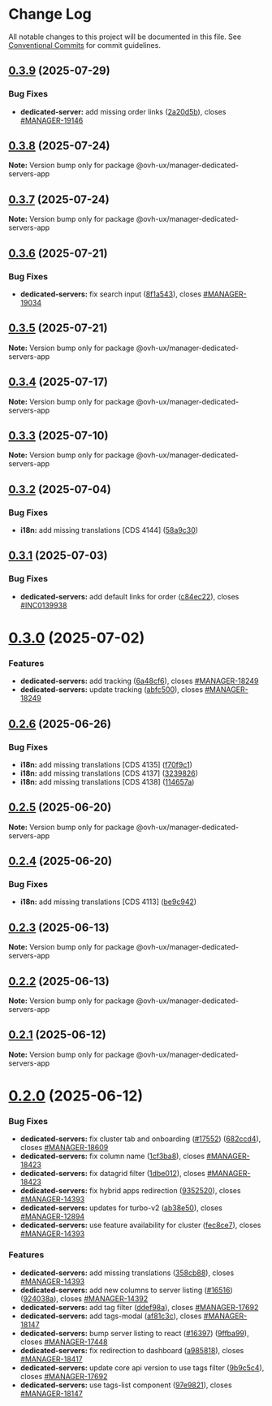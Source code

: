 # Change Log

All notable changes to this project will be documented in this file.
See [Conventional Commits](https://conventionalcommits.org) for commit guidelines.

## [0.3.9](https://github.com/ovh/manager/compare/@ovh-ux/manager-dedicated-servers-app@0.3.8...@ovh-ux/manager-dedicated-servers-app@0.3.9) (2025-07-29)


### Bug Fixes

* **dedicated-server:** add missing order links ([2a20d5b](https://github.com/ovh/manager/commit/2a20d5bc56b522507256245e6a435c05e5e85860)), closes [#MANAGER-19146](https://github.com/ovh/manager/issues/MANAGER-19146)





## [0.3.8](https://github.com/ovh/manager/compare/@ovh-ux/manager-dedicated-servers-app@0.3.7...@ovh-ux/manager-dedicated-servers-app@0.3.8) (2025-07-24)

**Note:** Version bump only for package @ovh-ux/manager-dedicated-servers-app





## [0.3.7](https://github.com/ovh/manager/compare/@ovh-ux/manager-dedicated-servers-app@0.3.6...@ovh-ux/manager-dedicated-servers-app@0.3.7) (2025-07-24)

**Note:** Version bump only for package @ovh-ux/manager-dedicated-servers-app





## [0.3.6](https://github.com/ovh/manager/compare/@ovh-ux/manager-dedicated-servers-app@0.3.5...@ovh-ux/manager-dedicated-servers-app@0.3.6) (2025-07-21)


### Bug Fixes

* **dedicated-servers:** fix search input ([8f1a543](https://github.com/ovh/manager/commit/8f1a543400234319bc006c7c86ad35844a399428)), closes [#MANAGER-19034](https://github.com/ovh/manager/issues/MANAGER-19034)





## [0.3.5](https://github.com/ovh/manager/compare/@ovh-ux/manager-dedicated-servers-app@0.3.4...@ovh-ux/manager-dedicated-servers-app@0.3.5) (2025-07-21)

**Note:** Version bump only for package @ovh-ux/manager-dedicated-servers-app





## [0.3.4](https://github.com/ovh/manager/compare/@ovh-ux/manager-dedicated-servers-app@0.3.3...@ovh-ux/manager-dedicated-servers-app@0.3.4) (2025-07-17)

**Note:** Version bump only for package @ovh-ux/manager-dedicated-servers-app





## [0.3.3](https://github.com/ovh/manager/compare/@ovh-ux/manager-dedicated-servers-app@0.3.2...@ovh-ux/manager-dedicated-servers-app@0.3.3) (2025-07-10)

**Note:** Version bump only for package @ovh-ux/manager-dedicated-servers-app





## [0.3.2](https://github.com/ovh/manager/compare/@ovh-ux/manager-dedicated-servers-app@0.3.1...@ovh-ux/manager-dedicated-servers-app@0.3.2) (2025-07-04)


### Bug Fixes

* **i18n:** add missing translations [CDS 4144] ([58a9c30](https://github.com/ovh/manager/commit/58a9c30077ab937e5dff4b16d707c840e9c202a6))





## [0.3.1](https://github.com/ovh/manager/compare/@ovh-ux/manager-dedicated-servers-app@0.3.0...@ovh-ux/manager-dedicated-servers-app@0.3.1) (2025-07-03)


### Bug Fixes

* **dedicated-servers:** add default links for order ([c84ec22](https://github.com/ovh/manager/commit/c84ec225695a79faf551e65dc8df223eb05b559f)), closes [#INC0139938](https://github.com/ovh/manager/issues/INC0139938)





# [0.3.0](https://github.com/ovh/manager/compare/@ovh-ux/manager-dedicated-servers-app@0.2.6...@ovh-ux/manager-dedicated-servers-app@0.3.0) (2025-07-02)


### Features

* **dedicated-servers:** add tracking ([6a48cf6](https://github.com/ovh/manager/commit/6a48cf6bd5e7d12fd7874c69c02a3d156a68810e)), closes [#MANAGER-18249](https://github.com/ovh/manager/issues/MANAGER-18249)
* **dedicated-servers:** update tracking ([abfc500](https://github.com/ovh/manager/commit/abfc5008005b34d6c05582958fa63b5b9c64503c)), closes [#MANAGER-18249](https://github.com/ovh/manager/issues/MANAGER-18249)





## [0.2.6](https://github.com/ovh/manager/compare/@ovh-ux/manager-dedicated-servers-app@0.2.5...@ovh-ux/manager-dedicated-servers-app@0.2.6) (2025-06-26)


### Bug Fixes

* **i18n:** add missing translations [CDS 4135] ([f70f9c1](https://github.com/ovh/manager/commit/f70f9c1fe40dd8963b39457c8ad73e358a20e2d3))
* **i18n:** add missing translations [CDS 4137] ([3239826](https://github.com/ovh/manager/commit/3239826012b0b92557da00829e506742376ebb71))
* **i18n:** add missing translations [CDS 4138] ([114657a](https://github.com/ovh/manager/commit/114657a7191b1e4e73dd11acdd183075ac15938b))





## [0.2.5](https://github.com/ovh/manager/compare/@ovh-ux/manager-dedicated-servers-app@0.2.4...@ovh-ux/manager-dedicated-servers-app@0.2.5) (2025-06-20)

**Note:** Version bump only for package @ovh-ux/manager-dedicated-servers-app





## [0.2.4](https://github.com/ovh/manager/compare/@ovh-ux/manager-dedicated-servers-app@0.2.3...@ovh-ux/manager-dedicated-servers-app@0.2.4) (2025-06-20)


### Bug Fixes

* **i18n:** add missing translations [CDS 4113] ([be9c942](https://github.com/ovh/manager/commit/be9c9421f3e293cf914ad00f2f2c25f4da791efc))





## [0.2.3](https://github.com/ovh/manager/compare/@ovh-ux/manager-dedicated-servers-app@0.2.2...@ovh-ux/manager-dedicated-servers-app@0.2.3) (2025-06-13)

**Note:** Version bump only for package @ovh-ux/manager-dedicated-servers-app





## [0.2.2](https://github.com/ovh/manager/compare/@ovh-ux/manager-dedicated-servers-app@0.2.1...@ovh-ux/manager-dedicated-servers-app@0.2.2) (2025-06-13)

**Note:** Version bump only for package @ovh-ux/manager-dedicated-servers-app





## [0.2.1](https://github.com/ovh/manager/compare/@ovh-ux/manager-dedicated-servers-app@0.2.0...@ovh-ux/manager-dedicated-servers-app@0.2.1) (2025-06-12)

**Note:** Version bump only for package @ovh-ux/manager-dedicated-servers-app





# [0.2.0](https://github.com/ovh/manager/compare/@ovh-ux/manager-dedicated-servers-app@0.1.0...@ovh-ux/manager-dedicated-servers-app@0.2.0) (2025-06-12)


### Bug Fixes

* **dedicated-servers:** fix cluster tab and onboarding ([#17552](https://github.com/ovh/manager/issues/17552)) ([682ccd4](https://github.com/ovh/manager/commit/682ccd4f44f05b2b3b4feb17e422e4669cd1428e)), closes [#MANAGER-18609](https://github.com/ovh/manager/issues/MANAGER-18609)
* **dedicated-servers:** fix column name ([1cf3ba8](https://github.com/ovh/manager/commit/1cf3ba83ec1cf5a720785590c147dbe3fcade7a4)), closes [#MANAGER-18423](https://github.com/ovh/manager/issues/MANAGER-18423)
* **dedicated-servers:** fix datagrid filter ([1dbe012](https://github.com/ovh/manager/commit/1dbe012b9c9675acccd84af4d6e915f9ffa33ce7)), closes [#MANAGER-18423](https://github.com/ovh/manager/issues/MANAGER-18423)
* **dedicated-servers:** fix hybrid apps redirection ([9352520](https://github.com/ovh/manager/commit/9352520998233c32787f12c2e3988cff365737cc)), closes [#MANAGER-14393](https://github.com/ovh/manager/issues/MANAGER-14393)
* **dedicated-servers:** updates for turbo-v2 ([ab38e50](https://github.com/ovh/manager/commit/ab38e500fc4a79918726159b5075ddb7bdf19493)), closes [#MANAGER-12894](https://github.com/ovh/manager/issues/MANAGER-12894)
* **dedicated-servers:** use feature availability for cluster ([fec8ce7](https://github.com/ovh/manager/commit/fec8ce790f0c1ed7cc20467ebfab92ae50060a16)), closes [#MANAGER-14393](https://github.com/ovh/manager/issues/MANAGER-14393)


### Features

* **dedicated-servers:** add missing translations ([358cb88](https://github.com/ovh/manager/commit/358cb88678562fe212a90e92ba98586fa7f584f7)), closes [#MANAGER-14393](https://github.com/ovh/manager/issues/MANAGER-14393)
* **dedicated-servers:** add new columns to server listing ([#16516](https://github.com/ovh/manager/issues/16516)) ([924038a](https://github.com/ovh/manager/commit/924038a90246a9a7b1daeb12175084e0c9766466)), closes [#MANAGER-14392](https://github.com/ovh/manager/issues/MANAGER-14392)
* **dedicated-servers:** add tag filter ([ddef98a](https://github.com/ovh/manager/commit/ddef98a21d336fe19a138f5180ace780b547b926)), closes [#MANAGER-17692](https://github.com/ovh/manager/issues/MANAGER-17692)
* **dedicated-servers:** add tags-modal ([af81c3c](https://github.com/ovh/manager/commit/af81c3c5bd6e0e8c94f6d6185d277e2d294aa60c)), closes [#MANAGER-18147](https://github.com/ovh/manager/issues/MANAGER-18147)
* **dedicated-servers:** bump server listing to react ([#16397](https://github.com/ovh/manager/issues/16397)) ([9ffba99](https://github.com/ovh/manager/commit/9ffba993219c75f3b5e18da9928fda44f664c00b)), closes [#MANAGER-17448](https://github.com/ovh/manager/issues/MANAGER-17448)
* **dedicated-servers:** fix redirection to dashboard ([a985818](https://github.com/ovh/manager/commit/a985818bc9622bd09e1785388c0beb6e30de433c)), closes [#MANAGER-18417](https://github.com/ovh/manager/issues/MANAGER-18417)
* **dedicated-servers:** update core api version to use tags filter ([9b9c5c4](https://github.com/ovh/manager/commit/9b9c5c4e09c2aaef78f237dd803b0c14e2fd00eb)), closes [#MANAGER-17692](https://github.com/ovh/manager/issues/MANAGER-17692)
* **dedicated-servers:** use tags-list component ([97e9821](https://github.com/ovh/manager/commit/97e982128e90167dab512fe074533a8c2470c8a4)), closes [#MANAGER-18147](https://github.com/ovh/manager/issues/MANAGER-18147)
